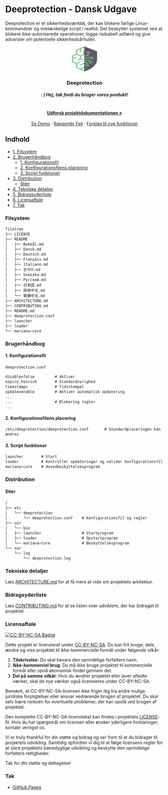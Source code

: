 # Deeprotection - Dansk Udgave

Deeprotection er et sikkerhedsværktøj, der kan blokere farlige Linux-kommandoer og mistænkelige script i realtid. Det beskytter systemet ved at blokere ikke-autoriserede operationer, logge risikabelt adfærd og give advarsler om potentielle sikkerhedsårhuller.

<p align="center">
  <a href="https://github.com/Geekstrange/Deeprotection">
    <img src="images/logo.svg" alt="Logo" width="80" height="80">
  </a>
  <h3 align="center">Deeprotection</h3>
  <h5 align="center">: ) Hej, tak fordi du bruger vores produkt!</h5>
  <p align="center">
    <br />
    <a href="https://github.com/Geekstrange/Deeprotection"><strong>Udforsk projektdokumentationen »</strong></a>
    <br />
    <br />
    <a href="https://github.com/Geekstrange/Deeprotection">Se Demo</a>
    ·
    <a href="https://github.com/Geekstrange/Deeprotection/issues">Rapportér Fejl</a>
    ·
    <a href="https://github.com/Geekstrange/Deeprotection/issues">Forslag til nye funktioner</a>
  </p>
</p>

## Indhold

- [1. Filsystem](#filesystem)
- [2. Brugerhåndbog](#brugerhåndbog)
  - [1. Konfigurationsfil](#1-konfigurationsfil)
  - [2. Konfigurationsfilens placering](#2-konfigurationsfilens-placering)
  - [3. Script funktioner](#3-script-funktioner)
- [3. Distribution](#distribution)
  - [Stier](#stier)
- [4. Tekniske detaljer](#tekniske-detaljer)
- [5. Bidragsyderliste](#bidragsyderliste)
- [6. Licensaftale](#licensaftale)
- [7. Tak](#tak)

### Filsystem
```
filetree 
├── LICENSE
├── README
│   ├── Bokmål.md
│   ├── Dansk.md
│   ├── Deutsch.md
│   ├── Français.md
│   ├── Italiano.md
│   ├── 한국어.md
│   ├── Svenska.md
│   ├── Русский.md
│   ├── 日本語.md
│   ├── 简体中文.md
│   └── 繁體中文.md
├── ARCHITECTURE.md
├── CONTRIBUTING.md
├── README.md
├── deeprotection.conf
├── launcher
├── loader
└── mariana─core
```

### Brugerhåndbog

#### 1. Konfigurationsfil

`deeprotection.conf`

```
disable=false         # Aktiver
expire_hours=5        # Standardvarighed
timestamp=            # Tidsstempel
update=enable         # Aktiver automatisk opdatering
...
...                   # Blokering regler
...
```

#### 2. Konfigurationsfilens placering

```
/etc/deeprotection/deeprotection.conf		# Standardplaceringen kan ændres
```

#### 3. Script funktioner

```
launcher        # Start
loader          # Kontroller opdateringer og valider konfigurationsfil
mariana─core    # Hovedbeskyttelsesprogram
```

### Distribution

#### Stier

```
/
├── etc
│   └── deeprotection
│       └── deeprotection.conf    # Konfigurationsfil og regler
├── usr
│   └── bin 
│   ├── launcher                  # Startprogram
│   ├── loader                    # Opstartprogram
│   └── mariana─core              # Beskyttelsesprogram
└── var
    └── log
        └── deeprotection.log
```

### Tekniske detaljer

Læs [ARCHITECTURE.md](https://github.com/Geekstrange/Deeprotection/ARCHITECTURE.md) for at få mere at vide om projektets arkitektur.

### Bidragsyderliste

Læs [CONTRIBUTING.md](https://github.com/Geekstrange/Deeprotection/CONTRIBUTING.md) for at se listen over udviklere, der har bidraget til projektet.

### Licensaftale

[![CC-BY-NC-SA Badge](https://mirrors.creativecommons.org/presskit/buttons/88x31/svg/by─nc─sa.svg)](https://creativecommons.org/licenses/by-nc-sa/4.0/)

Dette projekt er licensieret under [CC-BY-NC-SA](https://creativecommons.org/licenses/by-nc-sa/4.0/). Du kan frit bruge, dele, ændre og vise projektet til ikke-kommercielle formål under følgende vilkår:

1. **Tilskrivelse**: Du skal bevare den oprindelige forfatters navn.
2. **Ikke-kommerciel brug**: Du må ikke bruge projektet til kommercielle formål eller opnå økonomisk fordel gennem det.
3. **Del på samme vilkår**: Hvis du ændrer projektet eller laver afledte værker, skal de nye værker også licensieres under CC-BY-NC-SA.

Bemærk, at CC-BY-NC-SA-licensen ikke friger dig fra andre mulige juridiske forpligtelser eller ansvar vedrørende brugen af projektet. Du skal selv bære risikoen for eventuelle problemer, der kan opstå ved brugen af projektet.

Den komplette CC-BY-NC-SA-licenstekst kan findes i projektets [LICENSE](https://github.com/Geekstrange/Deeprotection/LICENSE)-fil. Hvis du har spørgsmål om licensen eller ønsker yderligere forklaringer, kontakt venligst os.

Vi er truly thankful for din støtte og bidrag og ser frem til at du bidrager til projektets udvikling. Samtidig opfordrer vi dig til at følge licensens regler for at sikre projektets bæredygtige udvikling og beskytte den oprindelige forfatters rettigheder.

Tak for din støtte og deltagelse!

### Tak

- [GitHub Pages](https://pages.github.com)
